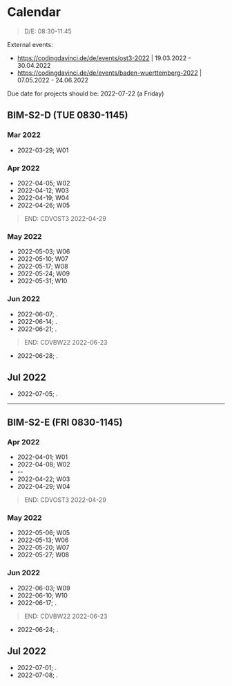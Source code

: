 # Calendar

> D/E: 08:30-11:45

External events:

* https://codingdavinci.de/de/events/ost3-2022 | 19.03.2022 - 30.04.2022
* https://codingdavinci.de/de/events/baden-wuerttemberg-2022 | 07.05.2022 - 24.06.2022

Due date for projects should be: 2022-07-22 (a Friday)

## BIM-S2-D (TUE 0830-1145)

### Mar 2022

* 2022-03-29; W01

### Apr 2022

* 2022-04-05; W02
* 2022-04-12; W03
* 2022-04-19; W04
* 2022-04-26; W05

> END: CDVOST3 2022-04-29

### May 2022

* 2022-05-03; W06
* 2022-05-10; W07
* 2022-05-17; W08
* 2022-05-24; W09
* 2022-05-31; W10

### Jun 2022

* 2022-06-07; .
* 2022-06-14; .
* 2022-06-21; .

> END: CDVBW22 2022-06-23

* 2022-06-28; .

## Jul 2022

* 2022-07-05; .

----

## BIM-S2-E (FRI 0830-1145)

### Apr 2022

* 2022-04-01; W01
* 2022-04-08; W02
* --
* 2022-04-22; W03
* 2022-04-29; W04

> END: CDVOST3 2022-04-29

### May 2022

* 2022-05-06; W05
* 2022-05-13; W06
* 2022-05-20; W07
* 2022-05-27; W08

### Jun 2022

* 2022-06-03; W09
* 2022-06-10; W10
* 2022-06-17; .

> END: CDVBW22 2022-06-23

* 2022-06-24; .

## Jul 2022

* 2022-07-01; .
* 2022-07-08; .

